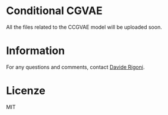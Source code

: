 # Conditional CGVAE
All the files related to the CCGVAE model will be uploaded soon.

# Information
For any questions and comments, contact [Davide Rigoni](mailto:davide.rigoni.2@phd.unipd.it).

# Licenze
MIT

